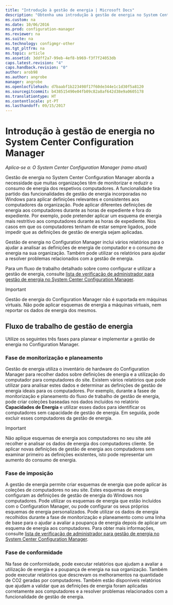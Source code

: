 ```yaml
---
title: "Introdução à gestão de energia | Microsoft Docs"
description: "Obtenha uma introdução à gestão de energia no System Center Configuration Manager."
ms.custom: na
ms.date: 10/06/2016
ms.prod: configuration-manager
ms.reviewer: na
ms.suite: na
ms.technology: configmgr-other
ms.tgt_pltfrm: na
ms.topic: article
ms.assetid: 3ddff2a7-99eb-4ef8-b969-f3f7f24053db
caps.latest.revision: "4"
caps.handback.revision: "0"
author: arob98
ms.author: angrobe
manager: angrobe
ms.openlocfilehash: d7baabf1b223498f17f60de344e1c1d30f5a8120
ms.sourcegitcommit: b438515490e04fb09c82a8af642d38e9a0605178
ms.translationtype: HT
ms.contentlocale: pt-PT
ms.lasthandoff: 09/15/2017
---
```

# <a name="introduction-to-power-management-in-system-center-configuration-manager"></a>Introdução à gestão de energia no System Center Configuration Manager

*Aplica-se a: O System Center Configuration Manager (ramo atual)*

Gestão de energia no System Center Configuration Manager aborda a necessidade que muitas organizações têm de monitorizar e reduzir o consumo de energia dos respetivos computadores. A funcionalidade tira partido das funcionalidades de gestão de energia incorporadas no Windows para aplicar definições relevantes e consistentes aos computadores da organização. Pode aplicar diferentes definições de energia aos computadores durante as horas de expediente e fora do expediente. Por exemplo, pode pretender aplicar um esquema de energia mais restritivo aos computadores durante as horas de expediente. Nos casos em que os computadores tenham de estar sempre ligados, pode impedir que as definições de gestão de energia sejam aplicadas.  

 Gestão de energia no Configuration Manager inclui vários relatórios para o ajudar a analisar as definições de energia de computador e o consumo de energia na sua organização. Também pode utilizar os relatórios para ajudar a resolver problemas relacionados com a gestão de energia.  

 Para um fluxo de trabalho detalhado sobre como configurar e utilizar a gestão de energia, consulte [lista de verificação de administrador para gestão de energia no System Center Configuration Manager](../../../../core/clients/manage/power/administrator-checklist-for-power-management.md).  

> [!IMPORTANT]  
>  Gestão de energia do Configuration Manager não é suportada em máquinas virtuais. Não pode aplicar esquemas de energia a máquinas virtuais, nem reportar os dados de energia dos mesmos.  

## <a name="the-power-management-workflow"></a>Fluxo de trabalho de gestão de energia  
 Utilize os seguintes três fases para planear e implementar a gestão de energia no Configuration Manager.  

### <a name="monitoring-and-planning-phase"></a>Fase de monitorização e planeamento  
 Gestão de energia utiliza o inventário de hardware do Configuration Manager para recolher dados sobre definições de energia e a utilização do computador para computadores do site. Existem vários relatórios que pode utilizar para analisar estes dados e determinar as definições de gestão de energia ideais para os computadores. Por exemplo, durante a fasee de monitorização e planeamento do fluxo de trabalho de gestão de energia, pode criar coleções baseadas nos dados incluídos no relatório **Capacidades de Energia** e utilizar esses dados para identificar os computadores sem capacidade de gestão de energia. Em seguida, pode excluir esses computadores da gestão de energia.  

> [!IMPORTANT]  
>  Não aplique esquemas de energia aos computadores no seu site até recolher e analisar os dados de energia dos computadores cliente. Se aplicar novas definições de gestão de energia aos computadores sem examinar primeiro as definições existentes, isto pode representar um aumento do consumo de energia.  

### <a name="enforcement-phase"></a>Fase de imposição  
 A gestão de energia permite criar esquemas de energia que pode aplicar às coleções de computadores no seu site. Estes esquemas de energia configuram as definições de gestão de energia do Windows nos computadores. Pode utilizar os esquemas de energia que estão incluídos com o Configuration Manager, ou pode configurar os seus próprios esquemas de energia personalizados. Pode utilizar os dados de energia recolhidos durante a fase de monitorização e planeamento como uma linha de base para o ajudar a avaliar a poupança de energia depois de aplicar um esquema de energia aos computadores. Para obter mais informações, consulte [lista de verificação de administrador para gestão de energia no System Center Configuration Manager](../../../../core/clients/manage/power/administrator-checklist-for-power-management.md).  

### <a name="compliance-phase"></a>Fase de conformidade  
 Na fase de conformidade, pode executar relatórios que ajudam a avaliar a utilização de energia e a poupança de energia na sua organização. Também pode executar relatórios que descrevam os melhoramentos na quantidade de CO2 geradas por computadores. Também estão disponíveis relatórios que ajudam a validar que as definições de energia foram aplicadas corretamente aos computadores e a resolver problemas relacionados com a funcionalidade de gestão de energia.  
